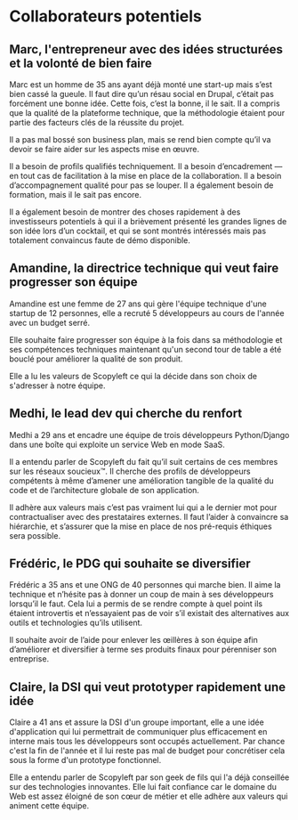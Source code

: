 # Collaborateurs potentiels

## Marc, l'entrepreneur avec des idées structurées et la volonté de bien faire

Marc est un homme de 35 ans ayant déjà monté une start-up mais s’est bien cassé la gueule.
Il faut dire qu’un résau social en Drupal, c’était pas forcément une bonne idée.
Cette fois, c’est la bonne, il le sait. Il a compris que la qualité de la plateforme technique, que la méthodologie étaient pour partie des facteurs clés de la réussite du projet.

Il a pas mal bossé son business plan, mais se rend bien compte qu’il va devoir se faire aider sur les aspects mise en œuvre.

Il a besoin de profils qualifiés techniquement. Il a besoin d’encadrement — en tout cas de facilitation à la mise en place de la collaboration. Il a besoin d’accompagnement qualité pour pas se louper. Il a également besoin de formation, mais il le sait pas encore.

Il a également besoin de montrer des choses rapidement à des investisseurs potentiels à qui il a brièvement présenté les grandes lignes de son idée lors d’un cocktail, et qui se sont montrés intéressés mais pas totalement convaincus faute de démo disponible.


## Amandine, la directrice technique qui veut faire progresser son équipe

Amandine est une femme de 27 ans qui gère l'équipe technique d'une startup de 12 personnes, elle a recruté 5 développeurs au cours de l'année avec un budget serré.

Elle souhaite faire progresser son équipe à la fois dans sa méthodologie et ses compétences techniques maintenant qu'un second tour de table a été bouclé pour améliorer la qualité de son produit.

Elle a lu les valeurs de Scopyleft ce qui la décide dans son choix de s'adresser à notre équipe.


## Medhi, le lead dev qui cherche du renfort

Medhi a 29 ans et encadre une équipe de trois développeurs Python/Django dans une boîte qui exploite un service Web en mode SaaS.

Il a entendu parler de Scopyleft du fait qu’il suit certains de ces membres sur les réseaux soucieux™. Il cherche des profils de développeurs compétents à même d’amener une amélioration tangible de la qualité du code et de l’architecture globale de son application.

Il adhère aux valeurs mais c’est pas vraiment lui qui a le dernier mot pour contractualiser avec des prestataires externes. Il faut l’aider à convaincre sa hiérarchie, et s’assurer que la mise en place de nos pré-requis éthiques sera possible.


## Frédéric, le PDG qui souhaite se diversifier

Frédéric a 35 ans et une ONG de 40 personnes qui marche bien. Il aime la technique et n’hésite pas à donner un coup de main à ses développeurs lorsqu’il le faut. Cela lui a permis de se rendre compte à quel point ils étaient introvertis et n’essayaient pas de voir s’il existait des alternatives aux outils et technologies qu’ils utilisent.

Il souhaite avoir de l’aide pour enlever les œillères à son équipe afin d’améliorer et diversifier à terme ses produits finaux pour pérenniser son entreprise.


## Claire, la DSI qui veut prototyper rapidement une idée

Claire a 41 ans et assure la DSI d'un groupe important, elle a une idée d'application qui lui permettrait de communiquer plus efficacement en interne mais tous les développeurs sont occupés actuellement. Par chance c'est la fin de l'année et il lui reste pas mal de budget pour concrétiser cela sous la forme d'un prototype fonctionnel.

Elle a entendu parler de Scopyleft par son geek de fils qui l'a déjà conseillée sur des technologies innovantes. Elle lui fait confiance car le domaine du Web est assez éloigné de son cœur de métier et elle adhère aux valeurs qui animent cette équipe.

